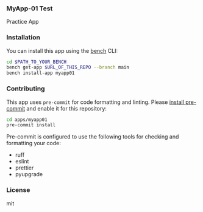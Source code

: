 ### MyApp-01 Test

Practice App

### Installation

You can install this app using the [bench](https://github.com/frappe/bench) CLI:

```bash
cd $PATH_TO_YOUR_BENCH
bench get-app $URL_OF_THIS_REPO --branch main
bench install-app myapp01
```

### Contributing

This app uses `pre-commit` for code formatting and linting. Please [install pre-commit](https://pre-commit.com/#installation) and enable it for this repository:

```bash
cd apps/myapp01
pre-commit install
```

Pre-commit is configured to use the following tools for checking and formatting your code:

- ruff
- eslint
- prettier
- pyupgrade

### License

mit
